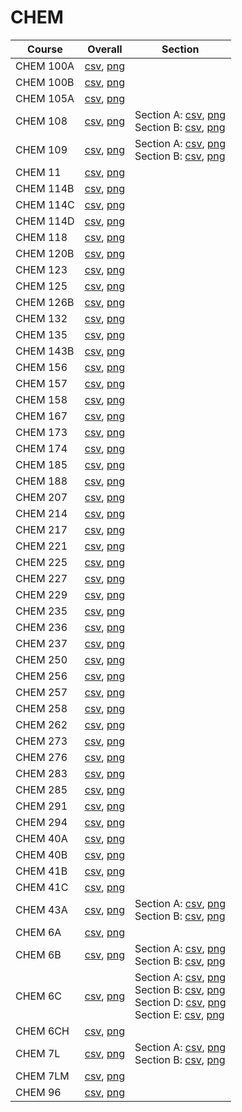 # CHEM

| Course | Overall | Section |
| ------ | ------- | ------- |
| CHEM 100A | [csv](https://github.com/UCSD-Historical-Enrollment-Data/2025Spring/blob/main/overall/CHEM%20100A.csv), [png](https://raw.githubusercontent.com/UCSD-Historical-Enrollment-Data/2025Spring/main/plot_overall/CHEM%20100A.png) |  |
| CHEM 100B | [csv](https://github.com/UCSD-Historical-Enrollment-Data/2025Spring/blob/main/overall/CHEM%20100B.csv), [png](https://raw.githubusercontent.com/UCSD-Historical-Enrollment-Data/2025Spring/main/plot_overall/CHEM%20100B.png) |  |
| CHEM 105A | [csv](https://github.com/UCSD-Historical-Enrollment-Data/2025Spring/blob/main/overall/CHEM%20105A.csv), [png](https://raw.githubusercontent.com/UCSD-Historical-Enrollment-Data/2025Spring/main/plot_overall/CHEM%20105A.png) |  |
| CHEM 108 | [csv](https://github.com/UCSD-Historical-Enrollment-Data/2025Spring/blob/main/overall/CHEM%20108.csv), [png](https://raw.githubusercontent.com/UCSD-Historical-Enrollment-Data/2025Spring/main/plot_overall/CHEM%20108.png) | Section A: [csv](https://github.com/UCSD-Historical-Enrollment-Data/2025Spring/blob/main/section/CHEM%20108_A.csv), [png](https://raw.githubusercontent.com/UCSD-Historical-Enrollment-Data/2025Spring/main/plot_section/CHEM%20108_A.png)<br>Section B: [csv](https://github.com/UCSD-Historical-Enrollment-Data/2025Spring/blob/main/section/CHEM%20108_B.csv), [png](https://raw.githubusercontent.com/UCSD-Historical-Enrollment-Data/2025Spring/main/plot_section/CHEM%20108_B.png) |
| CHEM 109 | [csv](https://github.com/UCSD-Historical-Enrollment-Data/2025Spring/blob/main/overall/CHEM%20109.csv), [png](https://raw.githubusercontent.com/UCSD-Historical-Enrollment-Data/2025Spring/main/plot_overall/CHEM%20109.png) | Section A: [csv](https://github.com/UCSD-Historical-Enrollment-Data/2025Spring/blob/main/section/CHEM%20109_A.csv), [png](https://raw.githubusercontent.com/UCSD-Historical-Enrollment-Data/2025Spring/main/plot_section/CHEM%20109_A.png)<br>Section B: [csv](https://github.com/UCSD-Historical-Enrollment-Data/2025Spring/blob/main/section/CHEM%20109_B.csv), [png](https://raw.githubusercontent.com/UCSD-Historical-Enrollment-Data/2025Spring/main/plot_section/CHEM%20109_B.png) |
| CHEM 11 | [csv](https://github.com/UCSD-Historical-Enrollment-Data/2025Spring/blob/main/overall/CHEM%2011.csv), [png](https://raw.githubusercontent.com/UCSD-Historical-Enrollment-Data/2025Spring/main/plot_overall/CHEM%2011.png) |  |
| CHEM 114B | [csv](https://github.com/UCSD-Historical-Enrollment-Data/2025Spring/blob/main/overall/CHEM%20114B.csv), [png](https://raw.githubusercontent.com/UCSD-Historical-Enrollment-Data/2025Spring/main/plot_overall/CHEM%20114B.png) |  |
| CHEM 114C | [csv](https://github.com/UCSD-Historical-Enrollment-Data/2025Spring/blob/main/overall/CHEM%20114C.csv), [png](https://raw.githubusercontent.com/UCSD-Historical-Enrollment-Data/2025Spring/main/plot_overall/CHEM%20114C.png) |  |
| CHEM 114D | [csv](https://github.com/UCSD-Historical-Enrollment-Data/2025Spring/blob/main/overall/CHEM%20114D.csv), [png](https://raw.githubusercontent.com/UCSD-Historical-Enrollment-Data/2025Spring/main/plot_overall/CHEM%20114D.png) |  |
| CHEM 118 | [csv](https://github.com/UCSD-Historical-Enrollment-Data/2025Spring/blob/main/overall/CHEM%20118.csv), [png](https://raw.githubusercontent.com/UCSD-Historical-Enrollment-Data/2025Spring/main/plot_overall/CHEM%20118.png) |  |
| CHEM 120B | [csv](https://github.com/UCSD-Historical-Enrollment-Data/2025Spring/blob/main/overall/CHEM%20120B.csv), [png](https://raw.githubusercontent.com/UCSD-Historical-Enrollment-Data/2025Spring/main/plot_overall/CHEM%20120B.png) |  |
| CHEM 123 | [csv](https://github.com/UCSD-Historical-Enrollment-Data/2025Spring/blob/main/overall/CHEM%20123.csv), [png](https://raw.githubusercontent.com/UCSD-Historical-Enrollment-Data/2025Spring/main/plot_overall/CHEM%20123.png) |  |
| CHEM 125 | [csv](https://github.com/UCSD-Historical-Enrollment-Data/2025Spring/blob/main/overall/CHEM%20125.csv), [png](https://raw.githubusercontent.com/UCSD-Historical-Enrollment-Data/2025Spring/main/plot_overall/CHEM%20125.png) |  |
| CHEM 126B | [csv](https://github.com/UCSD-Historical-Enrollment-Data/2025Spring/blob/main/overall/CHEM%20126B.csv), [png](https://raw.githubusercontent.com/UCSD-Historical-Enrollment-Data/2025Spring/main/plot_overall/CHEM%20126B.png) |  |
| CHEM 132 | [csv](https://github.com/UCSD-Historical-Enrollment-Data/2025Spring/blob/main/overall/CHEM%20132.csv), [png](https://raw.githubusercontent.com/UCSD-Historical-Enrollment-Data/2025Spring/main/plot_overall/CHEM%20132.png) |  |
| CHEM 135 | [csv](https://github.com/UCSD-Historical-Enrollment-Data/2025Spring/blob/main/overall/CHEM%20135.csv), [png](https://raw.githubusercontent.com/UCSD-Historical-Enrollment-Data/2025Spring/main/plot_overall/CHEM%20135.png) |  |
| CHEM 143B | [csv](https://github.com/UCSD-Historical-Enrollment-Data/2025Spring/blob/main/overall/CHEM%20143B.csv), [png](https://raw.githubusercontent.com/UCSD-Historical-Enrollment-Data/2025Spring/main/plot_overall/CHEM%20143B.png) |  |
| CHEM 156 | [csv](https://github.com/UCSD-Historical-Enrollment-Data/2025Spring/blob/main/overall/CHEM%20156.csv), [png](https://raw.githubusercontent.com/UCSD-Historical-Enrollment-Data/2025Spring/main/plot_overall/CHEM%20156.png) |  |
| CHEM 157 | [csv](https://github.com/UCSD-Historical-Enrollment-Data/2025Spring/blob/main/overall/CHEM%20157.csv), [png](https://raw.githubusercontent.com/UCSD-Historical-Enrollment-Data/2025Spring/main/plot_overall/CHEM%20157.png) |  |
| CHEM 158 | [csv](https://github.com/UCSD-Historical-Enrollment-Data/2025Spring/blob/main/overall/CHEM%20158.csv), [png](https://raw.githubusercontent.com/UCSD-Historical-Enrollment-Data/2025Spring/main/plot_overall/CHEM%20158.png) |  |
| CHEM 167 | [csv](https://github.com/UCSD-Historical-Enrollment-Data/2025Spring/blob/main/overall/CHEM%20167.csv), [png](https://raw.githubusercontent.com/UCSD-Historical-Enrollment-Data/2025Spring/main/plot_overall/CHEM%20167.png) |  |
| CHEM 173 | [csv](https://github.com/UCSD-Historical-Enrollment-Data/2025Spring/blob/main/overall/CHEM%20173.csv), [png](https://raw.githubusercontent.com/UCSD-Historical-Enrollment-Data/2025Spring/main/plot_overall/CHEM%20173.png) |  |
| CHEM 174 | [csv](https://github.com/UCSD-Historical-Enrollment-Data/2025Spring/blob/main/overall/CHEM%20174.csv), [png](https://raw.githubusercontent.com/UCSD-Historical-Enrollment-Data/2025Spring/main/plot_overall/CHEM%20174.png) |  |
| CHEM 185 | [csv](https://github.com/UCSD-Historical-Enrollment-Data/2025Spring/blob/main/overall/CHEM%20185.csv), [png](https://raw.githubusercontent.com/UCSD-Historical-Enrollment-Data/2025Spring/main/plot_overall/CHEM%20185.png) |  |
| CHEM 188 | [csv](https://github.com/UCSD-Historical-Enrollment-Data/2025Spring/blob/main/overall/CHEM%20188.csv), [png](https://raw.githubusercontent.com/UCSD-Historical-Enrollment-Data/2025Spring/main/plot_overall/CHEM%20188.png) |  |
| CHEM 207 | [csv](https://github.com/UCSD-Historical-Enrollment-Data/2025Spring/blob/main/overall/CHEM%20207.csv), [png](https://raw.githubusercontent.com/UCSD-Historical-Enrollment-Data/2025Spring/main/plot_overall/CHEM%20207.png) |  |
| CHEM 214 | [csv](https://github.com/UCSD-Historical-Enrollment-Data/2025Spring/blob/main/overall/CHEM%20214.csv), [png](https://raw.githubusercontent.com/UCSD-Historical-Enrollment-Data/2025Spring/main/plot_overall/CHEM%20214.png) |  |
| CHEM 217 | [csv](https://github.com/UCSD-Historical-Enrollment-Data/2025Spring/blob/main/overall/CHEM%20217.csv), [png](https://raw.githubusercontent.com/UCSD-Historical-Enrollment-Data/2025Spring/main/plot_overall/CHEM%20217.png) |  |
| CHEM 221 | [csv](https://github.com/UCSD-Historical-Enrollment-Data/2025Spring/blob/main/overall/CHEM%20221.csv), [png](https://raw.githubusercontent.com/UCSD-Historical-Enrollment-Data/2025Spring/main/plot_overall/CHEM%20221.png) |  |
| CHEM 225 | [csv](https://github.com/UCSD-Historical-Enrollment-Data/2025Spring/blob/main/overall/CHEM%20225.csv), [png](https://raw.githubusercontent.com/UCSD-Historical-Enrollment-Data/2025Spring/main/plot_overall/CHEM%20225.png) |  |
| CHEM 227 | [csv](https://github.com/UCSD-Historical-Enrollment-Data/2025Spring/blob/main/overall/CHEM%20227.csv), [png](https://raw.githubusercontent.com/UCSD-Historical-Enrollment-Data/2025Spring/main/plot_overall/CHEM%20227.png) |  |
| CHEM 229 | [csv](https://github.com/UCSD-Historical-Enrollment-Data/2025Spring/blob/main/overall/CHEM%20229.csv), [png](https://raw.githubusercontent.com/UCSD-Historical-Enrollment-Data/2025Spring/main/plot_overall/CHEM%20229.png) |  |
| CHEM 235 | [csv](https://github.com/UCSD-Historical-Enrollment-Data/2025Spring/blob/main/overall/CHEM%20235.csv), [png](https://raw.githubusercontent.com/UCSD-Historical-Enrollment-Data/2025Spring/main/plot_overall/CHEM%20235.png) |  |
| CHEM 236 | [csv](https://github.com/UCSD-Historical-Enrollment-Data/2025Spring/blob/main/overall/CHEM%20236.csv), [png](https://raw.githubusercontent.com/UCSD-Historical-Enrollment-Data/2025Spring/main/plot_overall/CHEM%20236.png) |  |
| CHEM 237 | [csv](https://github.com/UCSD-Historical-Enrollment-Data/2025Spring/blob/main/overall/CHEM%20237.csv), [png](https://raw.githubusercontent.com/UCSD-Historical-Enrollment-Data/2025Spring/main/plot_overall/CHEM%20237.png) |  |
| CHEM 250 | [csv](https://github.com/UCSD-Historical-Enrollment-Data/2025Spring/blob/main/overall/CHEM%20250.csv), [png](https://raw.githubusercontent.com/UCSD-Historical-Enrollment-Data/2025Spring/main/plot_overall/CHEM%20250.png) |  |
| CHEM 256 | [csv](https://github.com/UCSD-Historical-Enrollment-Data/2025Spring/blob/main/overall/CHEM%20256.csv), [png](https://raw.githubusercontent.com/UCSD-Historical-Enrollment-Data/2025Spring/main/plot_overall/CHEM%20256.png) |  |
| CHEM 257 | [csv](https://github.com/UCSD-Historical-Enrollment-Data/2025Spring/blob/main/overall/CHEM%20257.csv), [png](https://raw.githubusercontent.com/UCSD-Historical-Enrollment-Data/2025Spring/main/plot_overall/CHEM%20257.png) |  |
| CHEM 258 | [csv](https://github.com/UCSD-Historical-Enrollment-Data/2025Spring/blob/main/overall/CHEM%20258.csv), [png](https://raw.githubusercontent.com/UCSD-Historical-Enrollment-Data/2025Spring/main/plot_overall/CHEM%20258.png) |  |
| CHEM 262 | [csv](https://github.com/UCSD-Historical-Enrollment-Data/2025Spring/blob/main/overall/CHEM%20262.csv), [png](https://raw.githubusercontent.com/UCSD-Historical-Enrollment-Data/2025Spring/main/plot_overall/CHEM%20262.png) |  |
| CHEM 273 | [csv](https://github.com/UCSD-Historical-Enrollment-Data/2025Spring/blob/main/overall/CHEM%20273.csv), [png](https://raw.githubusercontent.com/UCSD-Historical-Enrollment-Data/2025Spring/main/plot_overall/CHEM%20273.png) |  |
| CHEM 276 | [csv](https://github.com/UCSD-Historical-Enrollment-Data/2025Spring/blob/main/overall/CHEM%20276.csv), [png](https://raw.githubusercontent.com/UCSD-Historical-Enrollment-Data/2025Spring/main/plot_overall/CHEM%20276.png) |  |
| CHEM 283 | [csv](https://github.com/UCSD-Historical-Enrollment-Data/2025Spring/blob/main/overall/CHEM%20283.csv), [png](https://raw.githubusercontent.com/UCSD-Historical-Enrollment-Data/2025Spring/main/plot_overall/CHEM%20283.png) |  |
| CHEM 285 | [csv](https://github.com/UCSD-Historical-Enrollment-Data/2025Spring/blob/main/overall/CHEM%20285.csv), [png](https://raw.githubusercontent.com/UCSD-Historical-Enrollment-Data/2025Spring/main/plot_overall/CHEM%20285.png) |  |
| CHEM 291 | [csv](https://github.com/UCSD-Historical-Enrollment-Data/2025Spring/blob/main/overall/CHEM%20291.csv), [png](https://raw.githubusercontent.com/UCSD-Historical-Enrollment-Data/2025Spring/main/plot_overall/CHEM%20291.png) |  |
| CHEM 294 | [csv](https://github.com/UCSD-Historical-Enrollment-Data/2025Spring/blob/main/overall/CHEM%20294.csv), [png](https://raw.githubusercontent.com/UCSD-Historical-Enrollment-Data/2025Spring/main/plot_overall/CHEM%20294.png) |  |
| CHEM 40A | [csv](https://github.com/UCSD-Historical-Enrollment-Data/2025Spring/blob/main/overall/CHEM%2040A.csv), [png](https://raw.githubusercontent.com/UCSD-Historical-Enrollment-Data/2025Spring/main/plot_overall/CHEM%2040A.png) |  |
| CHEM 40B | [csv](https://github.com/UCSD-Historical-Enrollment-Data/2025Spring/blob/main/overall/CHEM%2040B.csv), [png](https://raw.githubusercontent.com/UCSD-Historical-Enrollment-Data/2025Spring/main/plot_overall/CHEM%2040B.png) |  |
| CHEM 41B | [csv](https://github.com/UCSD-Historical-Enrollment-Data/2025Spring/blob/main/overall/CHEM%2041B.csv), [png](https://raw.githubusercontent.com/UCSD-Historical-Enrollment-Data/2025Spring/main/plot_overall/CHEM%2041B.png) |  |
| CHEM 41C | [csv](https://github.com/UCSD-Historical-Enrollment-Data/2025Spring/blob/main/overall/CHEM%2041C.csv), [png](https://raw.githubusercontent.com/UCSD-Historical-Enrollment-Data/2025Spring/main/plot_overall/CHEM%2041C.png) |  |
| CHEM 43A | [csv](https://github.com/UCSD-Historical-Enrollment-Data/2025Spring/blob/main/overall/CHEM%2043A.csv), [png](https://raw.githubusercontent.com/UCSD-Historical-Enrollment-Data/2025Spring/main/plot_overall/CHEM%2043A.png) | Section A: [csv](https://github.com/UCSD-Historical-Enrollment-Data/2025Spring/blob/main/section/CHEM%2043A_A.csv), [png](https://raw.githubusercontent.com/UCSD-Historical-Enrollment-Data/2025Spring/main/plot_section/CHEM%2043A_A.png)<br>Section B: [csv](https://github.com/UCSD-Historical-Enrollment-Data/2025Spring/blob/main/section/CHEM%2043A_B.csv), [png](https://raw.githubusercontent.com/UCSD-Historical-Enrollment-Data/2025Spring/main/plot_section/CHEM%2043A_B.png) |
| CHEM 6A | [csv](https://github.com/UCSD-Historical-Enrollment-Data/2025Spring/blob/main/overall/CHEM%206A.csv), [png](https://raw.githubusercontent.com/UCSD-Historical-Enrollment-Data/2025Spring/main/plot_overall/CHEM%206A.png) |  |
| CHEM 6B | [csv](https://github.com/UCSD-Historical-Enrollment-Data/2025Spring/blob/main/overall/CHEM%206B.csv), [png](https://raw.githubusercontent.com/UCSD-Historical-Enrollment-Data/2025Spring/main/plot_overall/CHEM%206B.png) | Section A: [csv](https://github.com/UCSD-Historical-Enrollment-Data/2025Spring/blob/main/section/CHEM%206B_A.csv), [png](https://raw.githubusercontent.com/UCSD-Historical-Enrollment-Data/2025Spring/main/plot_section/CHEM%206B_A.png)<br>Section B: [csv](https://github.com/UCSD-Historical-Enrollment-Data/2025Spring/blob/main/section/CHEM%206B_B.csv), [png](https://raw.githubusercontent.com/UCSD-Historical-Enrollment-Data/2025Spring/main/plot_section/CHEM%206B_B.png) |
| CHEM 6C | [csv](https://github.com/UCSD-Historical-Enrollment-Data/2025Spring/blob/main/overall/CHEM%206C.csv), [png](https://raw.githubusercontent.com/UCSD-Historical-Enrollment-Data/2025Spring/main/plot_overall/CHEM%206C.png) | Section A: [csv](https://github.com/UCSD-Historical-Enrollment-Data/2025Spring/blob/main/section/CHEM%206C_A.csv), [png](https://raw.githubusercontent.com/UCSD-Historical-Enrollment-Data/2025Spring/main/plot_section/CHEM%206C_A.png)<br>Section B: [csv](https://github.com/UCSD-Historical-Enrollment-Data/2025Spring/blob/main/section/CHEM%206C_B.csv), [png](https://raw.githubusercontent.com/UCSD-Historical-Enrollment-Data/2025Spring/main/plot_section/CHEM%206C_B.png)<br>Section D: [csv](https://github.com/UCSD-Historical-Enrollment-Data/2025Spring/blob/main/section/CHEM%206C_D.csv), [png](https://raw.githubusercontent.com/UCSD-Historical-Enrollment-Data/2025Spring/main/plot_section/CHEM%206C_D.png)<br>Section E: [csv](https://github.com/UCSD-Historical-Enrollment-Data/2025Spring/blob/main/section/CHEM%206C_E.csv), [png](https://raw.githubusercontent.com/UCSD-Historical-Enrollment-Data/2025Spring/main/plot_section/CHEM%206C_E.png) |
| CHEM 6CH | [csv](https://github.com/UCSD-Historical-Enrollment-Data/2025Spring/blob/main/overall/CHEM%206CH.csv), [png](https://raw.githubusercontent.com/UCSD-Historical-Enrollment-Data/2025Spring/main/plot_overall/CHEM%206CH.png) |  |
| CHEM 7L | [csv](https://github.com/UCSD-Historical-Enrollment-Data/2025Spring/blob/main/overall/CHEM%207L.csv), [png](https://raw.githubusercontent.com/UCSD-Historical-Enrollment-Data/2025Spring/main/plot_overall/CHEM%207L.png) | Section A: [csv](https://github.com/UCSD-Historical-Enrollment-Data/2025Spring/blob/main/section/CHEM%207L_A.csv), [png](https://raw.githubusercontent.com/UCSD-Historical-Enrollment-Data/2025Spring/main/plot_section/CHEM%207L_A.png)<br>Section B: [csv](https://github.com/UCSD-Historical-Enrollment-Data/2025Spring/blob/main/section/CHEM%207L_B.csv), [png](https://raw.githubusercontent.com/UCSD-Historical-Enrollment-Data/2025Spring/main/plot_section/CHEM%207L_B.png) |
| CHEM 7LM | [csv](https://github.com/UCSD-Historical-Enrollment-Data/2025Spring/blob/main/overall/CHEM%207LM.csv), [png](https://raw.githubusercontent.com/UCSD-Historical-Enrollment-Data/2025Spring/main/plot_overall/CHEM%207LM.png) |  |
| CHEM 96 | [csv](https://github.com/UCSD-Historical-Enrollment-Data/2025Spring/blob/main/overall/CHEM%2096.csv), [png](https://raw.githubusercontent.com/UCSD-Historical-Enrollment-Data/2025Spring/main/plot_overall/CHEM%2096.png) |  |
